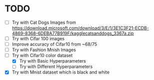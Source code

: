 # TODO

- [ ] Try with Cat Dogs Images from https://download.microsoft.com/download/3/E/1/3E1C3F21-ECDB-4869-8368-6DEBA77B919F/kagglecatsanddogs_3367a.zip
- [ ] Try with Cifar 100 images
- [ ] Improve accuracy of Cifar10 from ~68/75
- [ ] Try with Fashion Mnish Images
- [ ] Try with Cifar10 color dataset 
  - [X] Try with Basic Hyperparameters
  - [ ] Try with Different Hyperparameters
- [X] Try with Mnist dataset which is black and white
